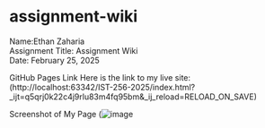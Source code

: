 # assignment-wiki
Name:Ethan Zaharia  
Assignment Title: Assignment Wiki  
Date: February 25, 2025  

GitHub Pages Link
Here is the link to my live site:(http://localhost:63342/IST-256-2025/index.html?_ijt=q5qrj0k22c4j9rlu83m4fq95bm&_ij_reload=RELOAD_ON_SAVE)

Screenshot of My Page
(![image](https://github.com/user-attachments/assets/1507d4c1-6fb3-45bd-8e31-e48344575fba)
